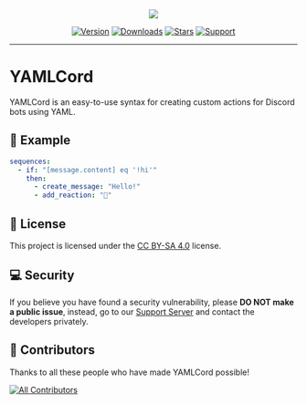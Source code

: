 <!-- markdownlint-disable -->
<div align="center">
  <picture>
    <source srcset="https://yamlcord.pages.dev/banners/Dark.png" media="(prefers-color-scheme: dark)">
    <img src="https://yamlcord.pages.dev/banners/Light.png">
  </picture>

[![Version][VersionBadgeURL]][NPMURL]
[![Downloads][DownloadsBadgeURL]][NPMURL]
[![Stars][StarsBadgeURL]][NPMURL]
[![Support][SupportBadgeURL]][SupportServerURL]

</div>
<!-- markdownlint-restore -->

---

# YAMLCord

YAMLCord is an easy-to-use syntax for creating custom actions for Discord bots using YAML.

## 🚀 Example

```yml
sequences:
  - if: "[message.content] eq '!hi'"
    then:
      - create_message: "Hello!"
      - add_reaction: "👋"
```

## 📄 License

This project is licensed under the [CC BY-SA 4.0][CCBYSAURL] license.

## 💻 Security

If you believe you have found a security vulnerability, please **DO NOT make a public issue**, instead, go to our [Support Server][SupportServerURL] and contact the developers privately.

## 💖 Contributors

Thanks to all these people who have made YAMLCord possible!

[![All Contributors][ContributorsImageURL]][ContributorsURL]

[CCBYSAURL]: https://creativecommons.org/licenses/by-sa/4.0/
[ContributorsImageURL]: https://contrib.rocks/image?repo=FancyStudioTeam/YAMLCord&max=500&columns=20
[ContributorsURL]: https://github.com/FancyStudioTeam/YAMLCord/graphs/contributors
[DownloadsBadgeURL]: https://img.shields.io/npm/dt/yamlcord?style=for-the-badge&color=4cb699&label=Downloads&logo=npm&logoColor=white
[NPMURL]: https://www.npmjs.com/package/yamlcord
[StarsBadgeURL]: https://img.shields.io/github/stars/FancyStudioTeam/YAMLCord?style=for-the-badge&color=4cb699&label=Stars&logo=github&logoColor=white
[SupportBadgeURL]: https://img.shields.io/badge/Support-Support?style=for-the-badge&color=4cb699&label=Discord&logo=discord&logoColor=white
[SupportServerURL]: https://discord.gg/yWjeDA6ewJ
[VersionBadgeURL]: https://img.shields.io/npm/v/yamlcord?style=for-the-badge&color=4cb699&label=Version&logo=npm&logoColor=white

